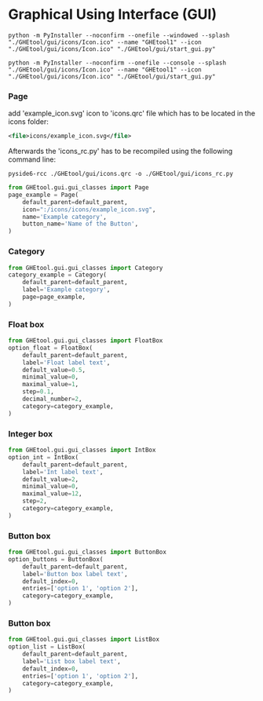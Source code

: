 # Graphical Using Interface (GUI)

```console
python -m PyInstaller --noconfirm --onefile --windowed --splash "./GHEtool/gui/icons/Icon.ico" --name "GHEtool1" --icon "./GHEtool/gui/icons/Icon.ico" "./GHEtool/gui/start_gui.py"
```

```console
python -m PyInstaller --noconfirm --onefile --console --splash "./GHEtool/gui/icons/Icon.ico" --name "GHEtool1" --icon "./GHEtool/gui/icons/Icon.ico" "./GHEtool/gui/start_gui.py"
```



### Page

add 'example_icon.svg' icon to 'icons.qrc' file which has to be located in the icons folder:

```xml
<file>icons/example_icon.svg</file>
```

Afterwards the 'icons_rc.py' has to be recompiled using the following command line:

```console
pyside6-rcc ./GHEtool/gui/icons.qrc -o ./GHEtool/gui/icons_rc.py
```



```python
from GHEtool.gui.gui_classes import Page
page_example = Page(
    default_parent=default_parent, 
    icon=":/icons/icons/example_icon.svg",
    name='Example category',
    button_name='Name of the Button',
)
```

### Category

```python
from GHEtool.gui.gui_classes import Category
category_example = Category(
    default_parent=default_parent, 
    label='Example category', 
    page=page_example,
)
```


### Float box

```python
from GHEtool.gui.gui_classes import FloatBox
option_float = FloatBox(
    default_parent=default_parent, 
    label='Float label text', 
    default_value=0.5, 
    minimal_value=0, 
    maximal_value=1,
    step=0.1,
    decimal_number=2,
    category=category_example,
)
```

### Integer box

```python
from GHEtool.gui.gui_classes import IntBox
option_int = IntBox(
    default_parent=default_parent, 
    label='Int label text', 
    default_value=2, 
    minimal_value=0, 
    maximal_value=12,
    step=2,
    category=category_example,
)
```

### Button box

```python
from GHEtool.gui.gui_classes import ButtonBox
option_buttons = ButtonBox(
    default_parent=default_parent, 
    label='Button box label text', 
    default_index=0,
    entries=['option 1', 'option 2'],
    category=category_example,
)
```

### Button box

```python
from GHEtool.gui.gui_classes import ListBox
option_list = ListBox(
    default_parent=default_parent, 
    label='List box label text', 
    default_index=0,
    entries=['option 1', 'option 2'],
    category=category_example,
)
```
